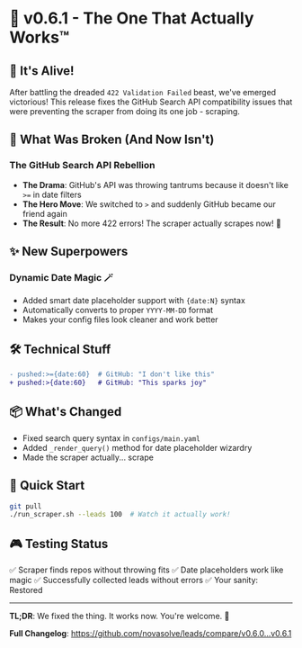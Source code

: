 # 🚀 v0.6.1 - The One That Actually Works™

## 🎉 It's Alive!

After battling the dreaded `422 Validation Failed` beast, we've emerged victorious! This release fixes the GitHub Search API compatibility issues that were preventing the scraper from doing its one job - scraping.

## 🐛 What Was Broken (And Now Isn't)

### The GitHub Search API Rebellion
- **The Drama**: GitHub's API was throwing tantrums because it doesn't like `>=` in date filters
- **The Hero Move**: We switched to `>` and suddenly GitHub became our friend again
- **The Result**: No more 422 errors! The scraper actually scrapes now! 🎊

## ✨ New Superpowers

### Dynamic Date Magic 🪄
- Added smart date placeholder support with `{date:N}` syntax
- Automatically converts to proper `YYYY-MM-DD` format
- Makes your config files look cleaner and work better

## 🛠️ Technical Stuff
```diff
- pushed:>={date:60}  # GitHub: "I don't like this"
+ pushed:>{date:60}   # GitHub: "This sparks joy"
```

## 📦 What's Changed
- Fixed search query syntax in `configs/main.yaml`
- Added `_render_query()` method for date placeholder wizardry
- Made the scraper actually... scrape

## 🚀 Quick Start
```bash
git pull
./run_scraper.sh --leads 100  # Watch it actually work!
```

## 🎮 Testing Status
✅ Scraper finds repos without throwing fits
✅ Date placeholders work like magic
✅ Successfully collected leads without errors
✅ Your sanity: Restored

---

**TL;DR**: We fixed the thing. It works now. You're welcome. 🎉

**Full Changelog**: https://github.com/novasolve/leads/compare/v0.6.0...v0.6.1
